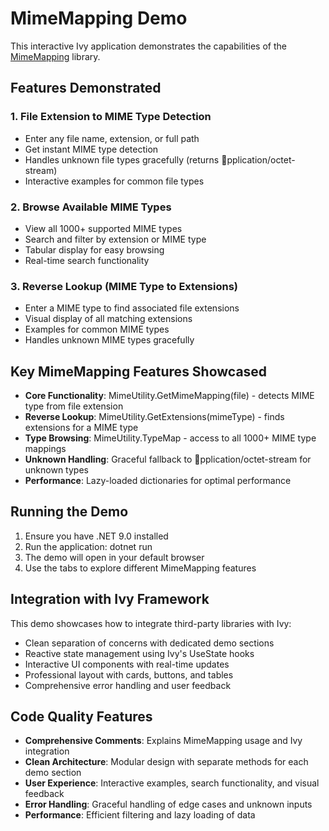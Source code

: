 ﻿# MimeMapping Demo

This interactive Ivy application demonstrates the capabilities of the [MimeMapping](https://github.com/zone117x/MimeMapping) library.

## Features Demonstrated

### 1. File Extension to MIME Type Detection
- Enter any file name, extension, or full path
- Get instant MIME type detection
- Handles unknown file types gracefully (returns pplication/octet-stream)
- Interactive examples for common file types

### 2. Browse Available MIME Types
- View all 1000+ supported MIME types
- Search and filter by extension or MIME type
- Tabular display for easy browsing
- Real-time search functionality

### 3. Reverse Lookup (MIME Type to Extensions)
- Enter a MIME type to find associated file extensions
- Visual display of all matching extensions
- Examples for common MIME types
- Handles unknown MIME types gracefully

## Key MimeMapping Features Showcased

- **Core Functionality**: MimeUtility.GetMimeMapping(file) - detects MIME type from file extension
- **Reverse Lookup**: MimeUtility.GetExtensions(mimeType) - finds extensions for a MIME type
- **Type Browsing**: MimeUtility.TypeMap - access to all 1000+ MIME type mappings
- **Unknown Handling**: Graceful fallback to pplication/octet-stream for unknown types
- **Performance**: Lazy-loaded dictionaries for optimal performance

## Running the Demo

1. Ensure you have .NET 9.0 installed
2. Run the application: dotnet run
3. The demo will open in your default browser
4. Use the tabs to explore different MimeMapping features

## Integration with Ivy Framework

This demo showcases how to integrate third-party libraries with Ivy:
- Clean separation of concerns with dedicated demo sections
- Reactive state management using Ivy's UseState hooks
- Interactive UI components with real-time updates
- Professional layout with cards, buttons, and tables
- Comprehensive error handling and user feedback

## Code Quality Features

- **Comprehensive Comments**: Explains MimeMapping usage and Ivy integration
- **Clean Architecture**: Modular design with separate methods for each demo section
- **User Experience**: Interactive examples, search functionality, and visual feedback
- **Error Handling**: Graceful handling of edge cases and unknown inputs
- **Performance**: Efficient filtering and lazy loading of data
